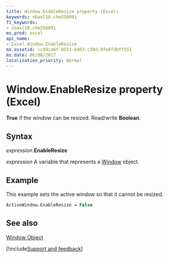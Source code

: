 ```yaml
---
title: Window.EnableResize property (Excel)
keywords: vbaxl10.chm356091
f1_keywords:
- vbaxl10.chm356091
ms.prod: excel
api_name:
- Excel.Window.EnableResize
ms.assetid: cc94ca6f-0553-8d63-c30d-0fe6fdbff551
ms.date: 06/08/2017
localization_priority: Normal
---
```



# Window.EnableResize property (Excel)

 **True** if the window can be resized. Read/write **Boolean**.


## Syntax

_expression_.**EnableResize**

_expression_ A variable that represents a [Window](Excel.Window.md) object.


## Example

This example sets the active window so that it cannot be resized.


```vb
ActiveWindow.EnableResize = False
```


## See also


[Window Object](Excel.Window.md)

[!include[Support and feedback](~/includes/feedback-boilerplate.md)]